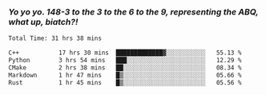 ### ***Yo yo yo. 148-3 to the 3 to the 6 to the 9, representing the ABQ, what up, biatch?!***

<!--START_SECTION:waka-->

```txt
Total Time: 31 hrs 38 mins

C++           17 hrs 30 mins  █████████████▓░░░░░░░░░░░   55.13 %
Python        3 hrs 54 mins   ███░░░░░░░░░░░░░░░░░░░░░░   12.29 %
CMake         2 hrs 38 mins   ██░░░░░░░░░░░░░░░░░░░░░░░   08.34 %
Markdown      1 hr 47 mins    █▒░░░░░░░░░░░░░░░░░░░░░░░   05.66 %
Rust          1 hr 45 mins    █▒░░░░░░░░░░░░░░░░░░░░░░░   05.56 %
```

<!--END_SECTION:waka-->

<!--
**AJMC2002/AJMC2002** is a ✨ _special_ ✨ repository because its `README.md` (this file) appears on your GitHub profile.

Here are some ideas to get you started:

- 🔭 I’m currently working on ...
- 🌱 I’m currently learning ...
- 👯 I’m looking to collaborate on ...
- 🤔 I’m looking for help with ...
- 💬 Ask me about ...
- 📫 How to reach me: ...
- 😄 Pronouns: ...
- ⚡ Fun fact: ...
-->
